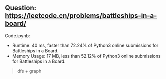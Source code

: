 ## Question: https://leetcode.cn/problems/battleships-in-a-board/

Code.ipynb:
* Runtime: 40 ms, faster than 72.24% of Python3 online submissions for Battleships in a Board.
* Memory Usage: 17 MB, less than 52.12% of Python3 online submissions for Battleships in a Board.
> dfs + graph
